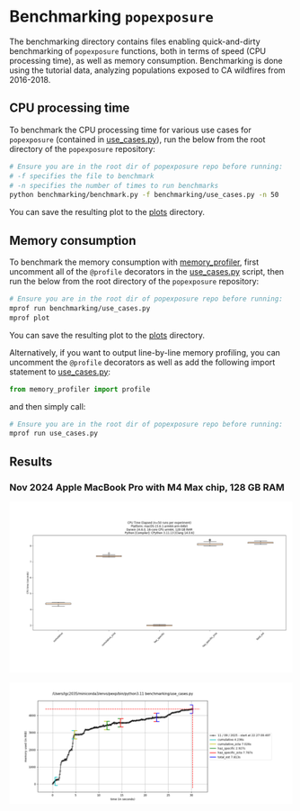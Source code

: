 # Benchmarking `popexposure`

The benchmarking directory contains files enabling quick-and-dirty benchmarking of `popexposure` functions, both in terms of speed (CPU processing time), as well as memory consumption. Benchmarking is done using the tutorial data, analyzing populations exposed to CA wildfires from 2016-2018.

## CPU processing time

To benchmark the CPU processing time for various use cases for `popexposure` (contained in [use_cases.py](use_cases.py)), run the below from the root directory of the `popexposure` repository:

```bash
# Ensure you are in the root dir of popexposure repo before running:
# -f specifies the file to benchmark
# -n specifies the number of times to run benchmarks
python benchmarking/benchmark.py -f benchmarking/use_cases.py -n 50
```

You can save the resulting plot to the [plots](plots/) directory.

## Memory consumption

To benchmark the memory consumption with [memory_profiler](https://github.com/pythonprofilers/memory_profiler), first uncomment all of the `@profile` decorators in the [use_cases.py](use_cases.py) script, then run the below from the root directory of the `popexposure` repository:

```bash
# Ensure you are in the root dir of popexposure repo before running:
mprof run benchmarking/use_cases.py
mprof plot
```

You can save the resulting plot to the [plots](plots/) directory.

Alternatively, if you want to output line-by-line memory profiling, you can uncomment the `@profile` decorators as well as add the following import statement to [use_cases.py](use_cases.py):

```python
from memory_profiler import profile
```

and then simply call:

```bash
# Ensure you are in the root dir of popexposure repo before running:
mprof run use_cases.py
```

## Results

### Nov 2024 Apple MacBook Pro with M4 Max chip, 128 GB RAM

![2024 MacBook Pro M4 Max chip 128 GB RAM CPU speed results](plots/2024_macbookpro_m4_max_128gb_cpu_speed.png)

![2024 MacBook Pro M4 Max chip 128 GB RAM Memory consumption results](plots/2024_macbookpro_m4_max_128gb_memory_consumption.png)